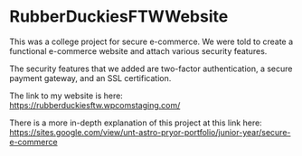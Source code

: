 # RubberDuckiesFTWWebsite
This was a college project for secure e-commerce. We were told to create a functional e-commerce website and attach various security features. 

The security features that we added are two-factor authentication, a secure payment gateway, and an SSL certification. 

The link to my website is here: https://rubberduckiesftw.wpcomstaging.com/

There is a more in-depth explanation of this project at this link here: https://sites.google.com/view/unt-astro-pryor-portfolio/junior-year/secure-e-commerce
